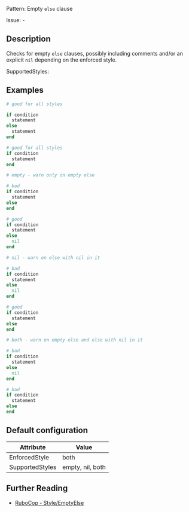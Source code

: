 Pattern: Empty `else` clause

Issue: -

## Description

Checks for empty `else` clauses, possibly including comments and/or an explicit `nil` depending on the enforced style.

SupportedStyles:

## Examples

```ruby
# good for all styles

if condition
  statement
else
  statement
end

# good for all styles
if condition
  statement
end
```
```ruby
# empty - warn only on empty else

# bad
if condition
  statement
else
end

# good
if condition
  statement
else
  nil
end
```
```ruby
# nil - warn on else with nil in it

# bad
if condition
  statement
else
  nil
end

# good
if condition
  statement
else
end
```
```ruby
# both - warn on empty else and else with nil in it

# bad
if condition
  statement
else
  nil
end

# bad
if condition
  statement
else
end
```

## Default configuration

Attribute | Value
--- | ---
EnforcedStyle | both
SupportedStyles | empty, nil, both

## Further Reading

* [RuboCop - Style/EmptyElse](https://rubocop.readthedocs.io/en/latest/cops_style/#styleemptyelse)
